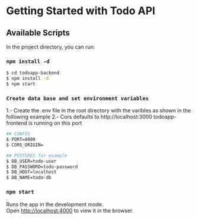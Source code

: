 # Getting Started with Todo API

## Available Scripts

In the project directory, you can run:

### `npm install -d`

```sh
$ cd todoapp-backend
$ npm install -d
$ npm start
```

### `Create data base and set environment variables`

1.- Create the .env file in the root directory with the varibles as shown in the following example
2.- Cors defaults to http://localhost:3000  todoapp-frontend is running on this port

```sh
## CONFIG
$ PORT=4000
$ CORS_ORIGIN=

## POSTGRES for example
$ DB_USER=todo-user
$ DB_PASSWORD=todo-password
$ DB_HOST=localhost
$ DB_NAME=todo-db
```

### `npm start`

Runs the app in the development mode.\
Open [http://localhost:4000](http://localhost:4000) to view it in the browser.
